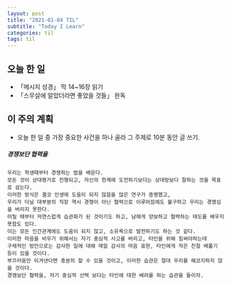 ```yaml
---
layout: post
title: "2021-01-04 TIL"
subtitle: "Today I Learn"
categories: til
tags: til
---
```


## 오늘 한 일
   - 「메시지 성경」 막 14~16장 읽기
   - 「스무살에 알았더라면 좋았을 것들」 완독

## 이 주의 계획
- 오늘 한 일 중 가장 중요한 사건을 하나 골라 그 주제로 10분 동안 글 쓰기.

##### 경쟁보단 협력을
```
우리는 학생때부터 경쟁하는 법을 배운다. 
모든 것이 상대평가로 진행되고, 자신의 한계에 도전하기보다는 상대방보다 잘하는 것을 목표로 삼는다.
이러한 방식은 결코 인생에 도움이 되지 않음을 많은 연구가 증명했고,
우리가 다닐 대부분의 직장 역시 경쟁이 아닌 협력으로 이루어짐에도 불구하고 우리는 경쟁심을 버리지 못한다.
어릴 때부터 자연스럽게 습관화가 된 것이기도 하고, 남에게 양보하고 협력하는 태도를 배우지 못함도 있다.
이는 모든 인간관계에도 도움이 되지 않고, 소유욕으로 발전하기도 하는 것 같다.
이러한 마음을 비우기 위해서는 자기 중심적 사고를 버리고, 타인을 위해 힘써야하는데
구체적인 방안으로는 감사한 일에 대해 매일 감사의 마음 표현, 타인에게 작은 친절 배풀기 등이 있을 것이다.
부끄러움만 이겨낸다면 충분히 할 수 있을 것이고, 이러한 습관은 절대 우리를 해코지하지 않을 것이다.
경쟁보단 협력을, 자기 중심적 선택 보다는 타인에 대한 배려를 하는 습관을 들이자.
```


